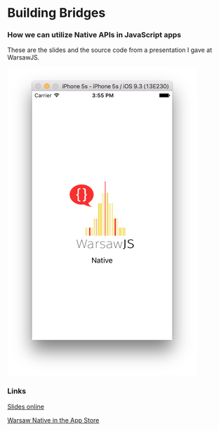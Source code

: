 # Building Bridges
### How we can utilize Native APIs in JavaScript apps

These are the slides and the source code from a presentation I gave at
WarsawJS.

![WarsawNative App](pictures/launch-screen.png)

### Links

[Slides online](http://filipovskii.github.io/building-bridges)

[Warsaw Native in the App Store](https://itunes.apple.com/us/app/warsaw-native/id1143933761?ls=1&mt=8)

